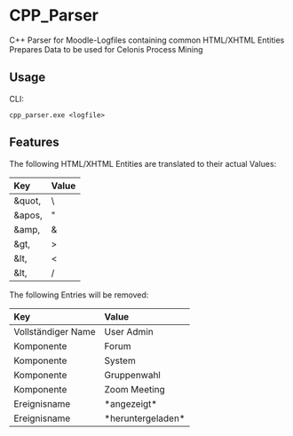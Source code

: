 # CPP_Parser
C++ Parser for Moodle-Logfiles containing common HTML/XHTML Entities\
Prepares Data to be used for Celonis Process Mining

## Usage
CLI:
```
cpp_parser.exe <logfile>
```

## Features

The following HTML/XHTML Entities are translated to their actual Values:

| Key | Value |
| :--- | :--- |
| &quot, | \ |
| &apos, | " |
| &amp, | & |
| &gt, | > |
| &lt, | < |
| &lt, | / |

The following Entries will be removed:

| Key | Value |
| :--- | :--- |
| Vollständiger Name | User Admin |
| Komponente | Forum |
| Komponente | System |
| Komponente | Gruppenwahl |
| Komponente | Zoom Meeting |
| Ereignisname | \*angezeigt\* |
| Ereignisname | \*heruntergeladen\* |